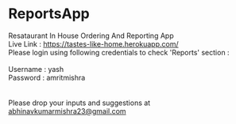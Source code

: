 # ReportsApp
Resataurant In House Ordering And Reporting App <br>
Live Link : https://tastes-like-home.herokuapp.com/  <br>
Please login using following credentials to check 'Reports' section :  <br>  
Username : yash       <br>
Password : amritmishra         <br>
<br>
<br>
Please drop your inputs and suggestions at abhinavkumarmishra23@gmail.com
